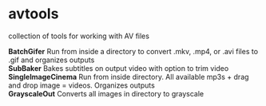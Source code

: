 # avtools
collection of tools for working with AV files

<b>BatchGifer</b> Run from inside a directory to convert .mkv, .mp4, or .avi files to .gif and organizes outputs <br>
<b>SubBaker</b> Bakes subtitles on output video with option to trim video  <br>
<b>SingleImageCinema</b> Run from inside directory. All available mp3s + drag and drop image = videos. Organizes outputs <br>
<b>GrayscaleOut</b> Converts all images in directory to grayscale <br>
